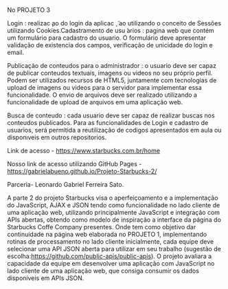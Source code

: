 No PROJETO 3

Login : realizac ̧ao do login da aplicac ̧  ̃ ao utilizando o conceito de Sessões utilizando Cookies.Cadastramento de usu ́arios : pagina web que contém um formulário para cadastro do usuario. O formulário deve apresentar validação de existencia dos campos, verificação de unicidade do login e email.

Publicação de conteudos para o administrador : o usuario deve ser capaz de publicar conteudos textuais, imagens ou videos no seu próprio perfil. Podem ser utilizados recursos de HTML5, juntamente com tecnologias de upload de imagens ou videos para o servidor para implementar essa funcionalidade. O envio de arquivos deve ser realizado
utilizando a funcionalidade de upload de arquivos em uma aplicação web.

Busca de conteudo : cada usuario deve ser capaz de realizar buscas nos conteudos publicados.  Para as funcionalidades de Login e cadastro de usuarios, será permitida a reutilização de codigos apresentados em aula ou disponıveis em outros repositorios.  

Link de acesso - https://www.starbucks.com.br/home

Nosso link de acesso utilizando GitHub Pages - https://gabrielabueno.github.io/Projeto-Starbucks-2/

Parceria- Leonardo Gabriel Ferreira Sato.



A parte 2 do projeto Starbucks visa o aperfeiçoamento e a implementação do JavaScript, AJAX e JSON tendo como funcionalidade no lado 
cliente de uma aplicação web, utilizando principalmente JavaScript e integração com APIs abertas, obtendo como modelo de inspiração a interface da página do Starbucks Coffe Company presentes. Onde tem como objetivo dar continuidade na página web elaborada no PROJETO 1, implementando rotinas de processamento no lado cliente inicialmente, cada equipe deve selecionar uma API JSON aberta para utilizar em seu trabalho (sugestão de escolha:https://github.com/public-apis/public-apis). O projeto avaliara a capacidade da equipe em desenvolver uma aplicação com JavaScript no lado cliente de uma aplicação web, que consiga consumir os dados disponíveis em APIs JSON.




